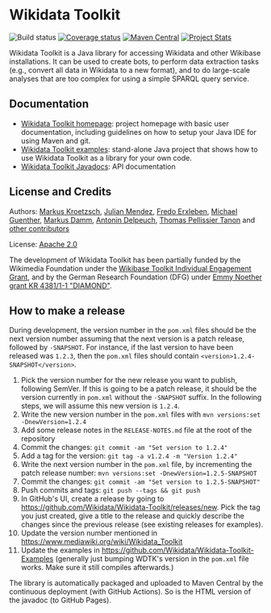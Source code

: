 Wikidata Toolkit
================

![Build status](https://github.com/Wikidata/Wikidata-Toolkit/workflows/Java%20CI/badge.svg)
[![Coverage status](https://codecov.io/gh/Wikidata/Wikidata-Toolkit/branch/master/graph/badge.svg?token=QtTNJdTAbO)](https://codecov.io/gh/Wikidata/Wikidata-Toolkit)
[![Maven Central](https://maven-badges.herokuapp.com/maven-central/org.wikidata.wdtk/wdtk-parent/badge.svg)](http://search.maven.org/#search|ga|1|g%3A%22org.wikidata.wdtk%22)
[![Project Stats](https://www.openhub.net/p/Wikidata-Toolkit/widgets/project_thin_badge.gif)](https://www.openhub.net/p/Wikidata-Toolkit)

Wikidata Toolkit is a Java library for accessing Wikidata and other Wikibase installations. It can be used to create bots, to perform data extraction tasks (e.g., convert all data in Wikidata to a new format), and to do large-scale analyses that are too complex for using a simple SPARQL query service.

Documentation
-------------

* [Wikidata Toolkit homepage](https://www.mediawiki.org/wiki/Wikidata_Toolkit): project homepage with basic user documentation, including guidelines on how to setup your Java IDE for using Maven and git.
* [Wikidata Toolkit examples](https://github.com/Wikidata/Wikidata-Toolkit-Examples): stand-alone Java project that shows how to use Wikidata Toolkit as a library for your own code.
* [Wikidata Toolkit Javadocs](http://wikidata.github.io/Wikidata-Toolkit/): API documentation

License and Credits
-------------------

Authors: [Markus Kroetzsch](http://korrekt.org), [Julian Mendez](https://julianmendez.github.io/), [Fredo Erxleben](https://github.com/fer-rum), [Michael Guenther](https://github.com/guenthermi), [Markus Damm](https://github.com/mardam), [Antonin Delpeuch](http://antonin.delpeuch.eu/), [Thomas Pellissier Tanon](https://thomas.pellissier-tanon.fr/) and [other contributors](https://github.com/Wikidata/Wikidata-Toolkit/graphs/contributors)

License: [Apache 2.0](LICENSE.txt)

The development of Wikidata Toolkit has been partially funded by the Wikimedia Foundation under the [Wikibase Toolkit Individual Engagement Grant](https://meta.wikimedia.org/wiki/Grants:IEG/Wikidata_Toolkit), and by the German Research Foundation (DFG) under [Emmy Noether grant KR 4381/1-1 "DIAMOND"](https://ddll.inf.tu-dresden.de/web/DIAMOND/en).

How to make a release
---------------------

During development, the version number in the `pom.xml` files should be the next version number assuming that the next version is a patch release, followed by `-SNAPSHOT`. For instance, if the last version to have been released was `1.2.3`, then the `pom.xml` files should contain `<version>1.2.4-SNAPSHOT</version>`.

1. Pick the version number for the new release you want to publish, following SemVer. If this is going to be a patch release, it should be the version currently in `pom.xml` without the `-SNAPSHOT` suffix. In the following steps, we will assume this new version is `1.2.4`.
2. Write the new version number in the `pom.xml` files with `mvn versions:set -DnewVersion=1.2.4`
3. Add some release notes in the `RELEASE-NOTES.md` file at the root of the repository
4. Commit the changes: `git commit -am "Set version to 1.2.4"`
5. Add a tag for the version: `git tag -a v1.2.4 -m "Version 1.2.4"`
6. Write the next version number in the `pom.xml` file, by incrementing the patch release number: `mvn versions:set -DnewVersion=1.2.5-SNAPSHOT`
7. Commit the changes: `git commit -am "Set version to 1.2.5-SNAPSHOT"`
8. Push commits and tags: `git push --tags && git push`
9. In GitHub's UI, create a release by going to https://github.com/Wikidata/Wikidata-Toolkit/releases/new. Pick the tag you just created, give a title to the release and quickly describe the changes since the previous release (see existing releases for examples).
10. Update the version number mentioned in https://www.mediawiki.org/wiki/Wikidata_Toolkit
11. Update the examples in https://github.com/Wikidata/Wikidata-Toolkit-Examples (generally just bumping WDTK's version in the `pom.xml` file works. Make sure it still compiles afterwards.)

The library is automatically packaged and uploaded to Maven Central by the continuous deployment (with GitHub Actions). So is the HTML version of the javadoc (to GitHub Pages).
